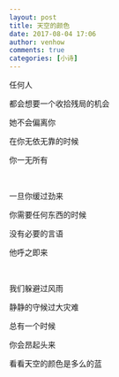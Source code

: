 ```yaml
---
layout: post
title: 天空的颜色
date: 2017-08-04 17:06
author: venhow
comments: true
categories: [小诗]
---
```

任何人

都会想要一个收拾残局的机会

她不会偏离你

在你无依无靠的时候

你一无所有

&nbsp;

一旦你缓过劲来

你需要任何东西的时候

没有必要的言语

他呼之即来

&nbsp;

我们躲避过风雨

静静的守候过大灾难

总有一个时候

你会昂起头来

看看天空的颜色是多么的蓝
